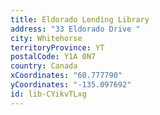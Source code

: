 ```yaml
---
title: Eldorado Lending Library
address: "33 Eldorado Drive "
city: Whitehorse
territoryProvince: YT
postalCode: Y1A 0N7
country: Canada
xCoordinates: "60.777790"
yCoordinates: "-135.097692"
id: lib-CYikvTLxg
---
```

